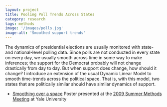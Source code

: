 ```yaml
---
layout: project
title: Pooling Poll Trends Across States
category: research
tags: methods
image: '/images/polls.jpg'
image-alt: 'Smoothed support trends'
---
```


The dynamics of presidential elections are usually monitored with
state- and national-level polling data. Since polls are not conducted
in every state on every day, we usually smooth across time in some way
to make inferences; the support for the Democrat probably will not
change drastically from day to day. But when support does change, how
should it change? I introduce an extension of the usual Dynamic Linear
Model to smooth time-trends across the political space. That is, with
this model, two states that are politically similar should have
similar dynamics of support.


* [Smoothing over a space][poster] Poster presented at the
  [2009 Summer Methods Meeting][polmeth09] at Yale University


[poster]: /files/papers/polls-poster.pdf
[polmeth09]: http://polmeth.wustl.edu/conferences/methods2009/index.html
